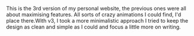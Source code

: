 This is the 3rd version of my personal website, the previous ones were all about maximising features.
All sorts of crazy animations I could find, I'd place there.With v3, I took a more minimalistic approach
I tried to keep the design as clean and simple as I could and focus a little more on writing.
